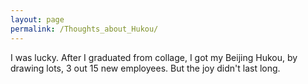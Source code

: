 ```yaml
---
layout: page
permalink: /Thoughts_about_Hukou/
---
```

I was lucky. After I graduated from collage, I got my Beijing Hukou, by drawing lots, 3 out 15 new employees. But the joy didn't last long.
